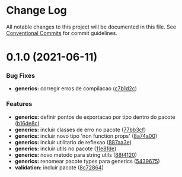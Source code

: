 # Change Log

All notable changes to this project will be documented in this file.
See [Conventional Commits](https://conventionalcommits.org) for commit guidelines.

# 0.1.0 (2021-06-11)


### Bug Fixes

* **generics:** corregir erros de compilacao ([c7b1d2c](https://github.com/hjcostabr76/ts-utils/commit/c7b1d2c13c13d1e70fe1ad28ff816a392a20f0af))


### Features

* **generics:** definir pontos de exportacao por tipo dentro do pacote ([b16de8c](https://github.com/hjcostabr76/ts-utils/commit/b16de8c9abeca9c819a9a295d64abe69ca09b761))
* **generics:** incluir classes de erro no pacote ([77bb3cf](https://github.com/hjcostabr76/ts-utils/commit/77bb3cf07290207f967495d7def16cb230aac8de))
* **generics:** incluir novo tipo 'non function props' ([8a74a00](https://github.com/hjcostabr76/ts-utils/commit/8a74a00c751bafd416ced0b1315f423878e8916e))
* **generics:** incluir utilitario de reflexao ([887aa3e](https://github.com/hjcostabr76/ts-utils/commit/887aa3e833e24feab6e98d507bcd12060cdff9d0))
* **generics:** incluir utils no pacote ([11e8fde](https://github.com/hjcostabr76/ts-utils/commit/11e8fdeb3a43c920fc761fd5a88f54b552e16805))
* **generics:** novo metodo para string utils ([88f4120](https://github.com/hjcostabr76/ts-utils/commit/88f41204bf5a146944081aae9ff34f0150854305))
* **generics:** renomear pacote types para generics ([5439675](https://github.com/hjcostabr76/ts-utils/commit/5439675b2f1774eb14cef1eb855e65b2c28e0114))
* **validation:** incluir pacote ([8c72864](https://github.com/hjcostabr76/ts-utils/commit/8c728648f9b0bc1647317f0980cb7a565819deaf))
